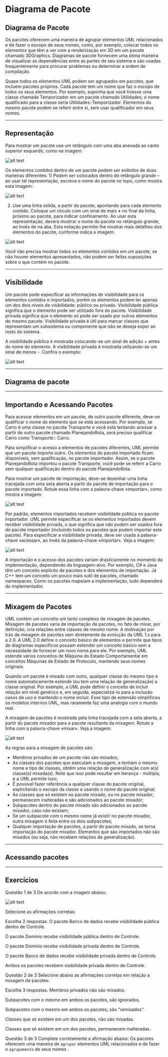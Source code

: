 # Diagrama de Pacote

## Diagrama de Pacote

Os pacotes oferecem uma maneira de agrupar elementos UML relacionados e de fazer o escopo de seus nomes, como, por exemplo, colocar todos os elementos que têm a ver com a renderização em 3D em um pacote chamado 3DGraphics. Diagramas de pacote fornecem uma ótima maneira de visualizar as dependências entre as partes de seu sistema e são usadas frequentemente para procurar problemas ou determinar a ordem de compilação.

Quase todos os elementos UML podem ser agrupados em pacotes, que incluem pacotes próprios. Cada pacote tem um nome que faz o escopo de todos os seus elementos. Por exemplo, suponha que você tivesse uma classe chamada Temporizador em um pacote chamado Utilidades; o nome qualificado para a classe seria Utilidades::Temporizador. Elementos do mesmo pacote podem se referir entre si, sem usar qualificador em seus nomes.

---

## Representação

Para mostrar um pacote use um retângulo com uma aba anexada ao canto superior esquerdo, como na imagem:

![alt text](./img/aula5/1.png " ")

Os elementos contidos dentro de um pacote podem ser exibidos de duas maneiras diferentes: 1) Podem ser colocados dentro do retângulo grande – ao usar tal representação, escreva o nome do pacote no topo, como mostra esta imagem:

![alt text](./img/aula5/2.png " ")

2) Use uma linha sólida, a partir do pacote, apontando para cada elemento contido. Coloque um círculo com um sinal de mais **+** no final da linha, próximo ao pacote, para indicar confinamento. Ao usar esta representação, deverá mostrar o nome do pacote no retângulo grande, ao invés de na aba. Esta notação permite-lhe mostrar mais detalhes dos elementos do pacote, conforme indica a imagem:

![alt text](./img/aula5/3.png " ")

Você não precisa mostrar todos os elementos contidos em um pacote; se não houver elementos apresentados, não podem ser feitas suposições sobre o que contém no pacote.

---

## Visibilidade

Um pacote pode especificar as informações de visibilidade para os elementos contidos e importados, porém os elementos podem ter apenas um dos dois níveis de visibilidade: público ou privado. Visibilidade pública significa que o elemento pode ser utilizado fora do pacote. Visibilidade privada significa que o elemento só pode ser usado por outros elementos do mesmo pacote. Visibilidade privada é útil para marcar classes que representam um subsistema ou componente que não se deseja expor ao resto do sistema.

A visibilidade pública é mostrada colocando-se um sinal de adição + antes do nome do elemento. A visibilidade privada é mostrada utilizando-se um sinal de menos -. Confira o exemplo:

![alt text](./img/aula5/4.png " ")

---

## Diagrama de pacote

---

## Importando e Acessando Pacotes

Para acessar elementos em um pacote, de outro pacote diferente, deve-se qualificar o nome do elemento que se está acessando. Por exemplo, se Carro é uma classe no pacote Transporte e você está tentando acessar a partir de outro pacote chamado PlanejandoRota, será preciso qualificar Carro como Transporte:: Carro.

Para simplificar o acesso a elementos de pacotes diferentes, UML permite que um pacote importe outro. Os elementos do pacote importado ficam disponíveis, sem qualificação, no pacote importador. Assim, se o pacote PlanejandoRota importou o pacote Transporte, você pode se referir a Carro sem qualquer qualificação dentro do pacote PlanejandoRota.

Para mostrar um pacote de importação, deve-se desenhar uma linha tracejada com uma seta aberta a partir do pacote de importação para o pacote importado. Rotule essa linha com a palavra-chave «importar», como mostra a imagem:

![alt text](./img/aula5/5.png " ")

Por padrão, elementos importados recebem visibilidade pública no pacote importador. UML permite especificar se os elementos importados devem receber visibilidade privada, o que significa que não podem ser usados fora do pacote importador (incluindo todos os pacotes que podem importar este pacote). Para especificar a visibilidade privada, deve ser usada a palavra-chave «acessar», ao invés da palavra-chave «importar». Veja a imagem:

![alt text](./img/aula5/6.png " ")

A importação e o acesso dos pacotes variam drasticamente no momento da implementação, dependendo da linguagem-alvo. Por exemplo, C# e Java têm um conceito explícito de pacotes e dos elementos de importação. Já C++ tem um conceito um pouco mais sutil de pacotes, chamado namespaces. Como os pacotes mapeiam a implementação, tudo dependerá do implementador.

---

## Mixagem de Pacotes
UML contém um conceito um tanto complexo de mixagem de pacotes. Mixagem de pacotes varia de importação de pacotes, no fato de mixar, por definição, cria relações entre classes de mesmo nome. A motivação por trás da mixagem de pacotes vem diretamente da evolução da UML 1.x para a 2.0. A UML 2.0 define o conceito básico de elementos e permite que tipos de diagramas específicos possam estender um conceito básico sem a necessidade de fornecer um novo nome para ele. Por exemplo, UML estende vários conceitos de Máquina do Estado Comportamental em conceitos Máquinas de Estado de Protocolo, mantendo seus nomes originais.

Quando um pacote é mixado com outro, qualquer classe do mesmo tipo e nome automaticamente estende (ou tem uma relação de generalização) a classe original. Por exemplo, a UML pode definir o conceito de incluir relação em nível genérico e, em seguida, especializá-lo para a inclusão casos de uso e mantendo o nome incluir. Esse tipo de extensão simplificou os modelos internos UML, mas raramente faz uma analogia com o mundo real.

A mixagem de pacotes é mostrada pela linha tracejada com a seta aberta, a partir do pacote mixador para o pacote resultante da mixagem. Rotule a linha com a palavra-chave «mixar». Veja a imagem:

![alt text](./img/aula5/7.png " ")

As regras para a mixagem de pacotes são:

- Membros privados de um pacote não são mixados;
- As classes dos pacotes que executam a mixagem, e tenham o mesmo nome e tipo de classes, obtêm uma relação de generalização com a(s) classe(s) mixada(s). Note que isso pode resultar em herança - múltipla, e a UML permite isso;
- É possível fazer referência a qualquer classe do pacote original, explicitando o escopo da classe e usando o nome do pacote original;
- As classes que só existem no pacote mixado, ou no pacote mixador, permanecem inalteradas e são adicionados ao pacote mixador;
- Subpacotes dentro do pacote mixado são adicionados ao pacote mixador, caso não existam;
- Se um subpacote com o mesmo nome já existir no pacote mixador, outra mixagem é feita entre os dois subpacotes;
- Qualquer importação de pacotes, a partir do pacote mixado, se torna importação do pacote mixador. Elementos que são importados não são mixados (ou seja, não recebem relações de generalização).

---

## Acessando pacotes

---

## Exercícios
Questão 1 de 3
De acordo com a imagem abaixo:

![alt text](./img/aula5/8.png " ")

Selecione as afirmações corretas:

Escolha 2 respostas.
O pacote Banco de dados recebe visibilidade pública dentro de Controle.

O pacote Domínio recebe visibilidade pública dentro de Controle.

O pacote Domínio recebe visibilidade privada dentro de Controle.

O pacote Banco de dados recebe visibilidade privada dentro de Controle.

Ambos os pacotes recebem visibilidade privada dentro de Controle.

Questão 2 de 3
Selecione abaixo as afirmações corretas em relação a mixagem de pacotes:

Escolha 3 respostas.
Membros privados não são mixados.

Subpacotes com o mesmo em ambos os pacotes, são ignorados.

Subpacotes com o mesmo em ambos os pacotes, são "remixados".

Classes que só existem em um dos pacotes, não são mixadas.

Classes que só existem em um dos pacotes, permanecem inalteradas.

Questão 3 de 3
Complete corretamente a afirmação abaixo:
Os pacotes oferecem uma maneira de `agrupar` 
 elementos UML relacionados e de fazer o `agrupamento`
 de seus nomes .